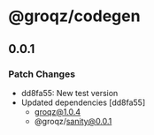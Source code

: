 # @groqz/codegen

## 0.0.1

### Patch Changes

- dd8fa55: New test version
- Updated dependencies [dd8fa55]
  - groqz@1.0.4
  - @groqz/sanity@0.0.1

